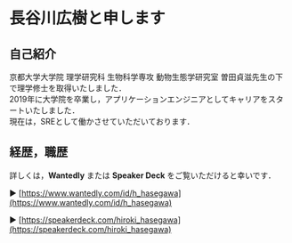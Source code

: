 # 長谷川広樹と申します

## 自己紹介

京都大学大学院 理学研究科 生物科学専攻 動物生態学研究室  曽田貞滋先生の下で理学修士を取得いたしました．<br>
2019年に大学院を卒業し，アプリケーションエンジニアとしてキャリアをスタートいたしました．<br>
現在は，SREとして働かさせていただいております．

## 経歴，職歴

詳しくは，**Wantedly** または **Speaker Deck** をご覧いただけると幸いです．

▶ [https://www.wantedly.com/id/h_hasegawa](https://www.wantedly.com/id/h_hasegawa)

▶ [https://speakerdeck.com/hiroki_hasegawa](https://speakerdeck.com/hiroki_hasegawa)
